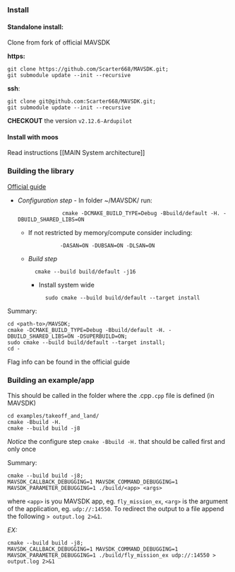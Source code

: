 

### Install

#### Standalone install:

Clone from fork of official MAVSDK

**https:**

	git clone https://github.com/Scarter668/MAVSDK.git;
	git submodule update --init --recursive

**ssh**:

	git clone git@github.com:Scarter668/MAVSDK.git;
	git submodule update --init --recursive


**CHECKOUT** the version `v2.12.6-Ardupilot`

#### Install with moos

Read instructions [[MAIN System architecture]]

### Building the library

[Official guide](https://mavsdk.mavlink.io/main/en/cpp/guide/build.html)

- *Configuration step*
		- In folder ~/MAVSDK/ run:
	
					cmake -DCMAKE_BUILD_TYPE=Debug -Bbuild/default -H. -DBUILD_SHARED_LIBS=ON 
	
	- If not restricted by memory/compute consider including:
				
					-DASAN=ON -DUBSAN=ON -DLSAN=ON
	- *Build step*
	
			cmake --build build/default -j16

		- Install system wide
			
				sudo cmake --build build/default --target install


Summary: 
```
cd <path-to>/MAVSDK;
cmake -DCMAKE_BUILD_TYPE=Debug -Bbuild/default -H. -DBUILD_SHARED_LIBS=ON -DSUPERBUILD=ON;
sudo cmake --build build/default --target install;
cd -
```

Flag info can be found in the official guide

### Building an example/app

This should be called in the folder where the .cpp`.cpp` file is defined (in MAVSDK)
```
cd examples/takeoff_and_land/
cmake -Bbuild -H.
cmake --build build -j8
```

*Notice* the configure step `cmake -Bbuild -H.` that should be called first and only once

Summary:
```
cmake --build build -j8;
MAVSDK_CALLBACK_DEBUGGING=1 MAVSDK_COMMAND_DEBUGGING=1 MAVSDK_PARAMETER_DEBUGGING=1 ./build/<app> <args> 
```

where `<app>` is you MAVSDK app, eg. `fly_mission_ex`, `<arg>` is the argument of the application, eg. `udp://:14550`. To redirect the output to a file append the following `> output.log 2>&1`.

*EX:*

```
cmake --build build -j8; 
MAVSDK_CALLBACK_DEBUGGING=1 MAVSDK_COMMAND_DEBUGGING=1 MAVSDK_PARAMETER_DEBUGGING=1 ./build/fly_mission_ex udp://:14550 > output.log 2>&1
```






